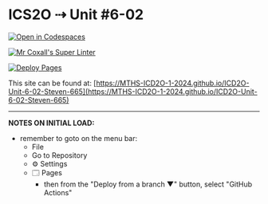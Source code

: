 # ICS2O ⇢ Unit #6-02

[![Open in Codespaces](https://classroom.github.com/assets/launch-codespace-2972f46106e565e64193e422d61a12cf1da4916b45550586e14ef0a7c637dd04.svg)](https://classroom.github.com/open-in-codespaces?assignment_repo_id=19531155)

[![Mr Coxall's Super Linter](https://github.com/MTHS-ICD2O-1-2024/ICD2O-Unit-6-02-Steven-665/workflows/Mr%20Coxall's%20Super%20Linter/badge.svg)](https://github.com/MTHS-ICD2O-1-2024/ICD2O-Unit-6-02-Steven-665/actions)

[![Deploy Pages](https://github.com/MTHS-ICD2O-1-2024/ICD2O-Unit-6-02-Steven-665/workflows/Deploy%20Pages/badge.svg)](https://github.com/MTHS-ICD2O-1-2024/ICD2O-Unit-6-02-Steven-665/actions)

This site can be found at: [https://MTHS-ICD2O-1-2024.github.io/ICD2O-Unit-6-02-Steven-665](https://MTHS-ICD2O-1-2024.github.io/ICD2O-Unit-6-02-Steven-665)

---

**NOTES ON INITIAL LOAD:**
- remember to goto on the menu bar:
  - File
  - Go to Repository
  - ⚙ Settings
  - 🗔 Pages
    - then from the "Deploy from a branch ▼" button, select "GitHub Actions"
